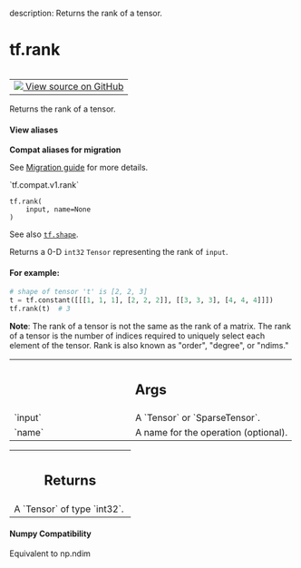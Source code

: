 description: Returns the rank of a tensor.

<div itemscope itemtype="http://developers.google.com/ReferenceObject">
<meta itemprop="name" content="tf.rank" />
<meta itemprop="path" content="Stable" />
</div>

# tf.rank

<!-- Insert buttons and diff -->

<table class="tfo-notebook-buttons tfo-api nocontent" align="left">
<td>
  <a target="_blank" href="https://github.com/tensorflow/tensorflow/blob/r2.3/tensorflow/python/ops/array_ops.py#L783-L816">
    <img src="https://www.tensorflow.org/images/GitHub-Mark-32px.png" />
    View source on GitHub
  </a>
</td>
</table>



Returns the rank of a tensor.

<section class="expandable">
  <h4 class="showalways">View aliases</h4>
  <p>
<b>Compat aliases for migration</b>
<p>See
<a href="https://www.tensorflow.org/guide/migrate">Migration guide</a> for
more details.</p>
<p>`tf.compat.v1.rank`</p>
</p>
</section>

<pre class="devsite-click-to-copy prettyprint lang-py tfo-signature-link">
<code>tf.rank(
    input, name=None
)
</code></pre>



<!-- Placeholder for "Used in" -->

See also <a href="../tf/shape.md"><code>tf.shape</code></a>.

Returns a 0-D `int32` `Tensor` representing the rank of `input`.

#### For example:



```python
# shape of tensor 't' is [2, 2, 3]
t = tf.constant([[[1, 1, 1], [2, 2, 2]], [[3, 3, 3], [4, 4, 4]]])
tf.rank(t)  # 3
```

**Note**: The rank of a tensor is not the same as the rank of a matrix. The
rank of a tensor is the number of indices required to uniquely select each
element of the tensor. Rank is also known as "order", "degree", or "ndims."

<!-- Tabular view -->
 <table class="responsive fixed orange">
<colgroup><col width="214px"><col></colgroup>
<tr><th colspan="2"><h2 class="add-link">Args</h2></th></tr>

<tr>
<td>
`input`
</td>
<td>
A `Tensor` or `SparseTensor`.
</td>
</tr><tr>
<td>
`name`
</td>
<td>
A name for the operation (optional).
</td>
</tr>
</table>



<!-- Tabular view -->
 <table class="responsive fixed orange">
<colgroup><col width="214px"><col></colgroup>
<tr><th colspan="2"><h2 class="add-link">Returns</h2></th></tr>
<tr class="alt">
<td colspan="2">
A `Tensor` of type `int32`.
</td>
</tr>

</table>




#### Numpy Compatibility
Equivalent to np.ndim

